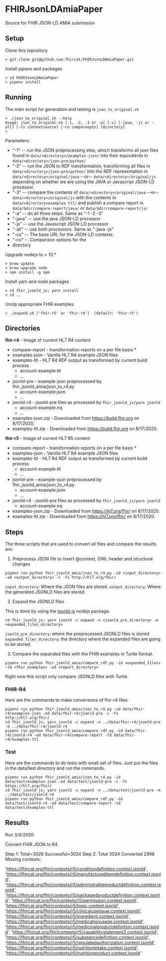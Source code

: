 # FHIRJsonLDAmiaPaper

Source for FHIR JSON-LD AMIA submission

## Setup

Clone this repository
```
> git clone git@github.com:fhircat/FHIRJsonLDAmiaPaper.git
```

Install pipenv and packages
```
> cd FHIRJsonLDAmiaPaper
> pipenv install  
```

## Running
The main script for generation and testing is `json_to_original.sh`
```
> ./json_to_original.sh --help
Usage: json_to_original-sh [-1, -2, -3 or -a] [-v] [-java, -js or -all] [-cs contextsource] [-co compareopts] [directory]
>
```
Parameters:
* "-1" -- run the JSON preprocessing step, which transforms all json files found in `data/<directory>/examples-json/` into
their equivalents in `data/<directory>/json-pre/python/`
* "-2" -- run the JSON to RDF transformation, transforming all files in `data/<directory>/json-pre/python/` into
the RDF representation in `data/<directory>/original/java` --or-- `data/<directory>/original/js` depending on whether
we are using the JAVA or Javascript JSON-LD processor.
* "-3" -- compare the contents of `data/<directory>/original/java` --or-- `data/<directory>/original/js` with the contents
in `data/<directory>examples-ttl/` and publish a compare report in `data/$dir/compare-report/java/` or `data/$dir/compare-report/js/`
* "-a" -- do all three steps.  Same as "-1 -2 -3"
* "-java" -- use the java JSON-LD processor
* "-js" -- use the Javascript JSON-LD processor
* "-all" -- use both processors. Same as "-java -js"
* "-cs" -- The base URL for the JSON-LD contexts.
* "-co" -- Comparison options for the 
* directory 


Upgrade nodejs to > 13.*
```
> brew update
> brew upgrade node
> npm install -g npm
```

Install yarn and node packages
```
> cd fhir_jsonld_js; yarn install 
> cd ..
```
Unzip appropriate FHIR examples
```
> ./expand.sh ['fhir-r5' or 'fhir-r4']  (default: 'fhir-r5')
```

## Directories
**fhir-r4**   - Image of current HL7 R4 content
* compare-report - transformation reports on a per file basis
    * 
* examples-json - Vanilla HL7 R4 example JSON files
* examples-ttl  - HL7 R4 RDF output as transformed by current build process
    * account-example.ttl
    *   ...
* jsonld-pre    - example-json preprocessed by fhir_jsonld_amia/json_to_r4.py
    * account-example.json
    *   ...
* jsonld-r4 - jsonld-pre files as processed by `fhir_jsonld_js/yarn jsonld`
    * account-example.nq 
    *   ...
* examples-json.zip - Downloaded from https://build.fhir.org on 8/17/2020. 
* examples-ttl.zip - Downloaded from https://build.fhir.org on 8/17/2020. 

**fhir-r5**   - Image of current HL7 R5 content
* compare-report - transformation reports on a per file basis
  * 
* examples-json - Vanilla HL7 R4 example JSON files
* examples-ttl  - HL7 R4 RDF output as transformed by current build process
  * account-example.ttl
  *   ...
* jsonld-pre    - example-json preprocessed by fhir_jsonld_amia/json_to_r4.py
  * account-example.json
  *   ...
* jsonld-r4 - jsonld-pre files as processed by `fhir_jsonld_js/yarn jsonld`
   * account-example.nq 
* examples-json.zip - Downloaded from https://hl7.org/fhir/ on 8/17/2020. 
* examples-ttl.zip - Downloaded from https://hl7.org/fhir/ on 8/17/2020. 

## Steps


The three scripts that are used to convert all files and compare the results are: 

1. Preprocess JSON file to insert @context, OWL header and structural changes

```shell script
pipenv run python fhir_jsonld_amia/json_to_r4.py -id <input_directory> -od <output_directory> -c -fs http://hl7.org/fhir/
```

`input_directory`: Where the JSON files are stored. 
`output_directory`: Where the generated JSONLD files are stored. 

2. Expand the JSONLD files

This is done by using the [jsonld-js](https://github.com/digitalbazaar/jsonld.js/) nodejs package.  

``` 
cd fhir_jsonld_js; yarn jsonld -c expand -n <jsonld_pre_directory> -m <expanded_files_directory>
```

`jsonld_pre_directory`: where the preprocessed JSONLD files is stored
`expanded_files_directory`: the directory where the expanded files are going to be stored. 

3. Compare the expanded files with the FHIR examples in Turtle format. 

``` 
pipenv run python fhir_jsonld_amia/compare_rdf.py -id <expanded_files> -td <fhir_examples> -od <report_directory> 
```

Right now this script only compare JSONLD files with Turtle. 

### FHIR-R4

Here are the commands to make conversions of fhir-r4 files. 

```
pipenv run python fhir_jsonld_amia/json_to_r4.py -id data/fhir-r4/examples-json -od data/fhir-r4/jsonld-pre -c -fs http://hl7.org/fhir/
cd fhir_jsonld_js; yarn jsonld -c expand -n ../data/fhir-r4/jsonld-pre -m ../data/fhir-r4/jsonld-r4
pipenv run python fhir_jsonld_amia/compare_rdf.py -id data/fhir-r4/jsonld-r4 -od data/fhir-r4/compare-report -td data/fhir-r4/examples-ttl
``` 

### Test

Here are the commands to do tests with small set of files. Just put the files in the data/test directory and run the commands. 

```
pipenv run python fhir_jsonld_amia/json_to_r4.py -id data/test/examples-json -od data/test/jsonld-pre -c -fs https://hl7.org/fhir/
cd fhir_jsonld_js; yarn jsonld -c expand -n ../data/test/jsonld-pre -m ../data/test/jsonld-r4
pipenv run python fhir_jsonld_amia/compare_rdf.py -id data/test/jsonld-r4 -od data/test/compare-report -td data/test/examples-ttl
```

## Results

Run 3/4/2020

Convert FHIR JSON to R4

Step 1: Total=3026 Successful=3024
Step 2: Total 3024 Converted 2998
Missing contexts: 

  'https://fhircat.org/fhir/contexts/r5/conditiondefinition.context.jsonld',
  'https://fhircat.org/fhir/contexts/r5/manufactureditemdefinition.context.jsonld',
  'https://fhircat.org/fhir/contexts/r5/administrableproductdefinition.context.jsonld',
  'https://fhircat.org/fhir/contexts/r5/packagedproductdefinition.context.jsonld',
  'https://fhircat.org/fhir/contexts/r5/permission.context.jsonld',
  'https://fhircat.org/fhir/contexts/r5/topic.context.jsonld',
  'https://fhircat.org/fhir/contexts/r5/clinicaluseissue.context.jsonld',
  'https://fhircat.org/fhir/contexts/r5/ingredient.context.jsonld',
  'https://fhircat.org/fhir/contexts/r5/medicationusage.context.jsonld',
  'https://fhircat.org/fhir/contexts/r5/medicinalproductdefinition.context.jsonld',
  'https://fhircat.org/fhir/contexts/r5/capabilitystatement2.context.jsonld',
  'https://fhircat.org/fhir/contexts/r5/substancedefinition.context.jsonld',
  'https://fhircat.org/fhir/contexts/r5/regulatedauthorization.context.jsonld',
  'https://fhircat.org/fhir/contexts/r5/nutritionintake.context.jsonld',
  'https://fhircat.org/fhir/contexts/r5/nutritionproduct.context.jsonld'


